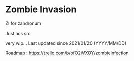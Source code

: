 # Zombie Invasion
ZI for zandronum

Just acs src

very wip... Last updated since 2021/01/20 (YYYY/MM/DD)

Roadmap : https://trello.com/b/ofO2WX0Y/zombieinfection
